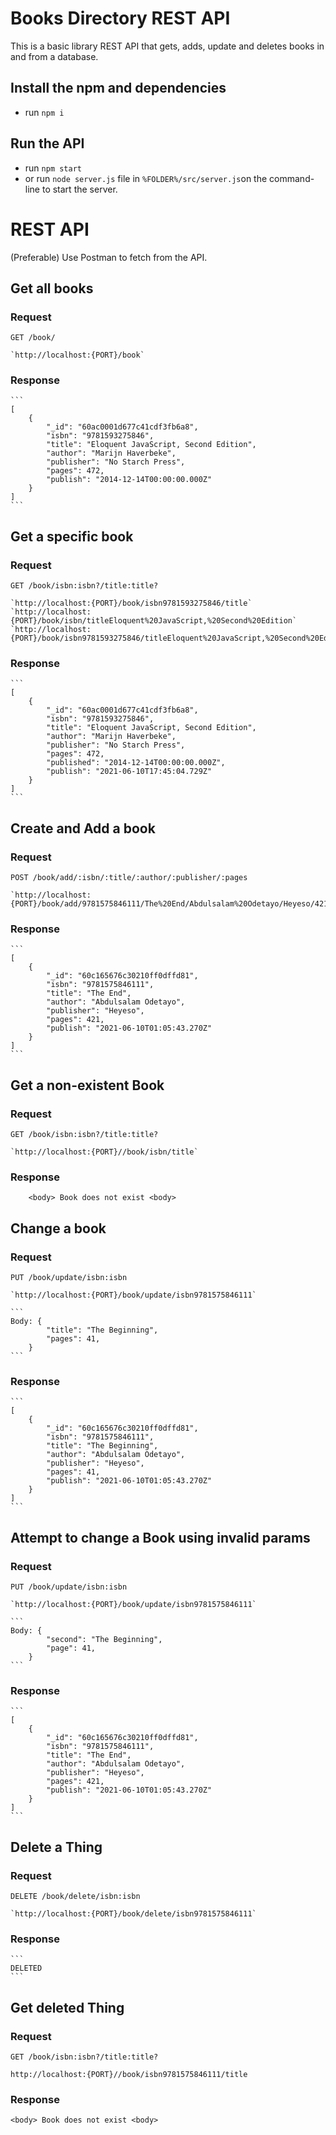 # Books Directory REST API

This is a basic library REST API that gets, adds, update and deletes books in and from a database.

## Install the npm and dependencies

- run `npm i`

## Run the API

- run `npm start`
- or run `node server.js` file in `%FOLDER%/src/server.js`on the command-line to start the server.

# REST API

(Preferable) Use Postman to fetch from the API.

## Get all books

### Request

`GET /book/`

    `http://localhost:{PORT}/book`

### Response

    ```
    [
        {
    		"_id": "60ac0001d677c41cdf3fb6a8",
    		"isbn": "9781593275846",
    		"title": "Eloquent JavaScript, Second Edition",
    		"author": "Marijn Haverbeke",
    		"publisher": "No Starch Press",
    		"pages": 472,
    		"publish": "2014-12-14T00:00:00.000Z"
    	}
    ]
    ```

## Get a specific book

### Request

`GET /book/isbn:isbn?/title:title?`

    `http://localhost:{PORT}/book/isbn9781593275846/title`
    `http://localhost:{PORT}/book/isbn/titleEloquent%20JavaScript,%20Second%20Edition`
    `http://localhost:{PORT}/book/isbn9781593275846/titleEloquent%20JavaScript,%20Second%20Edition`

### Response

    ```
    [
        {
    		"_id": "60ac0001d677c41cdf3fb6a8",
    		"isbn": "9781593275846",
    		"title": "Eloquent JavaScript, Second Edition",
    		"author": "Marijn Haverbeke",
    		"publisher": "No Starch Press",
    		"pages": 472,
    		"published": "2014-12-14T00:00:00.000Z",
    		"publish": "2021-06-10T17:45:04.729Z"
    	}
    ]
    ```

## Create and Add a book

### Request

`POST /book/add/:isbn/:title/:author/:publisher/:pages`

    `http://localhost:{PORT}/book/add/9781575846111/The%20End/Abdulsalam%20Odetayo/Heyeso/421`

### Response

    ```
    [
        {
    		"_id": "60c165676c30210ff0dffd81",
    		"isbn": "9781575846111",
    		"title": "The End",
    		"author": "Abdulsalam Odetayo",
    		"publisher": "Heyeso",
    		"pages": 421,
    		"publish": "2021-06-10T01:05:43.270Z"
    	}
    ]
    ```

## Get a non-existent Book

### Request

`GET /book/isbn:isbn?/title:title?`

    `http://localhost:{PORT}//book/isbn/title`

### Response

    	<body> Book does not exist <body>

## Change a book

### Request

`PUT /book/update/isbn:isbn`

    `http://localhost:{PORT}/book/update/isbn9781575846111`

    ```
    Body: {
    		"title": "The Beginning",
    		"pages": 41,
    	}
    ```

### Response

    ```
    [
        {
    		"_id": "60c165676c30210ff0dffd81",
    		"isbn": "9781575846111",
    		"title": "The Beginning",
    		"author": "Abdulsalam Odetayo",
    		"publisher": "Heyeso",
    		"pages": 41,
    		"publish": "2021-06-10T01:05:43.270Z"
    	}
    ]
    ```

## Attempt to change a Book using invalid params

### Request

`PUT /book/update/isbn:isbn`

    `http://localhost:{PORT}/book/update/isbn9781575846111`

    ```
    Body: {
    		"second": "The Beginning",
    		"page": 41,
    	}
    ```

### Response

    ```
    [
        {
    		"_id": "60c165676c30210ff0dffd81",
    		"isbn": "9781575846111",
    		"title": "The End",
    		"author": "Abdulsalam Odetayo",
    		"publisher": "Heyeso",
    		"pages": 421,
    		"publish": "2021-06-10T01:05:43.270Z"
    	}
    ]
    ```

## Delete a Thing

### Request

`DELETE /book/delete/isbn:isbn`

    `http://localhost:{PORT}/book/delete/isbn9781575846111`

### Response

    ``` 
    DELETED
    ```

## Get deleted Thing

### Request

`GET /book/isbn:isbn?/title:title?`

`http://localhost:{PORT}//book/isbn9781575846111/title`

### Response

```
<body> Book does not exist <body>
```
